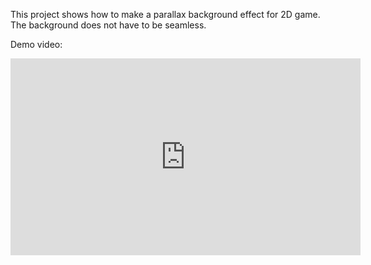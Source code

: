 This project shows how to make a parallax background effect for 2D game. The background does not have to be seamless.

Demo video:
<iframe width="560" height="315" src="https://www.youtube.com/embed/qgjn2jrOw80" frameborder="0" allow="accelerometer; autoplay; encrypted-media; gyroscope; picture-in-picture" allowfullscreen></iframe>
